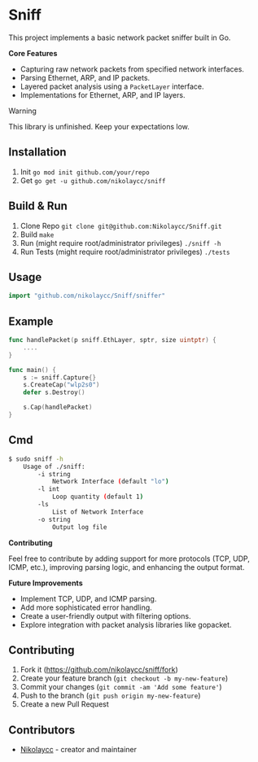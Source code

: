 # Sniff

This project implements a basic network packet sniffer built in Go.

**Core Features**

*   Capturing raw network packets from specified network interfaces.
*   Parsing Ethernet, ARP, and IP packets.
*   Layered packet analysis using a `PacketLayer` interface.
*   Implementations for Ethernet, ARP, and IP layers.

> [!WARNING]
> This library is unfinished. Keep your expectations low.

## Installation
1. Init `go mod init github.com/your/repo`
2. Get `go get -u github.com/nikolaycc/sniff`

## Build & Run

1. Clone Repo `git clone git@github.com:Nikolaycc/Sniff.git`
2. Build `make`
3. Run (might require root/administrator privileges) `./sniff -h`
4. Run Tests (might require root/administrator privileges) `./tests`

## Usage

```go
import "github.com/nikolaycc/Sniff/sniffer"
```

## Example

```go
func handlePacket(p sniff.EthLayer, sptr, size uintptr) {
    ....
}

func main() {
    s := sniff.Capture{}
    s.CreateCap("wlp2s0")
    defer s.Destroy()

    s.Cap(handlePacket)
}
```

## Cmd

```bash
$ sudo sniff -h
    Usage of ./sniff:
        -i string
            Network Interface (default "lo")
        -l int
            Loop quantity (default 1)
        -ls
            List of Network Interface
        -o string
            Output log file
```

**Contributing**

Feel free to contribute by adding support for more protocols (TCP, UDP, ICMP, etc.), improving parsing logic, and enhancing the output format.

**Future Improvements**

*   Implement TCP, UDP, and ICMP parsing.
*   Add more sophisticated error handling.
*   Create a user-friendly output with filtering options.
*   Explore integration with packet analysis libraries like gopacket.

## Contributing

1. Fork it (<https://github.com/nikolaycc/sniff/fork>)
2. Create your feature branch (`git checkout -b my-new-feature`)
3. Commit your changes (`git commit -am 'Add some feature'`)
4. Push to the branch (`git push origin my-new-feature`)
5. Create a new Pull Request

## Contributors

- [Nikolaycc](https://github.com/nikolaycc) - creator and maintainer
